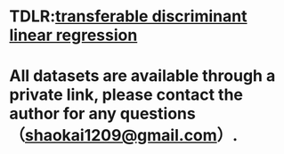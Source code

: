 # TDLR:[transferable discriminant linear regression](DOI:https://doi.org/10.1016/j.apacoust.2022.108919)

# All datasets are available through a private link, please contact the author for any questions （shaokai1209@gmail.com）.
